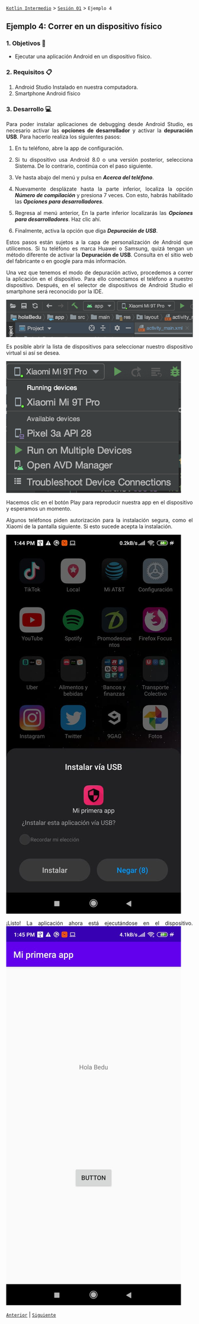 [`Kotlin Intermedio`](../../Readme.md) > [`Sesión 01`](../Readme.md) > `Ejemplo 4`

## Ejemplo 4: Correr en un dispositivo físico

<div style="text-align: justify;">

### 1. Objetivos :dart:

- Ejecutar una aplicación Android en un dispositivo físico.

### 2. Requisitos :clipboard:

1. Android Studio Instalado en nuestra computadora.
2. Smartphone Android físico

### 3. Desarrollo :computer:

Para poder instalar aplicaciones de debugging desde Android Studio, es necesario activar las __opciones de desarrollador__ y activar la __depuración USB__. Para hacerlo realiza los siguientes pasos:

1. En tu teléfono, abre la app de configuración.

2. Si tu dispositivo usa Android 8.0 o una versión posterior, selecciona Sistema. De lo contrario, continúa con el paso siguiente.

3. Ve hasta abajo del menú y pulsa en ___Acerca del teléfono___.

4. Nuevamente desplázate hasta la parte inferior, localiza la opción ___Número de compilación___ y presiona 7 veces. Con esto, habrás habilitado las ___Opciones para desarrolladores___.

5. Regresa al menú anterior, En la parte inferior localizarás las ___Opciones para desarrolladores___. Haz clic ahí.

6. Finalmente, activa la opción que diga ___Depuración de USB___.

Estos pasos están sujetos a la capa de personalización de Android que utilicemos. Si tu teléfono es marca Huawei o Samsung, quizá tengan un método diferente de activar la __Depuración de USB__. Consulta en el sitio web del fabricante o en google para más información.


Una vez que tenemos el modo de depuración activo, procedemos a correr la aplicación en el dispositivo. Para ello conectamos el teléfono a nuestro dispositivo. Después, en el selector de dispositivos de Android Studio el smartphone será reconocido por la IDE.

![imagen](images/01.png)


Es posible abrir la lista de dispositivos para seleccionar nuestro dispositivo virtual si así se desea.

![imagen](images/02.png)

Hacemos clic en el botón Play para reproducir nuestra app en el dispositivo y esperamos un momento.

Algunos teléfonos piden autorización para la instalación segura, como el Xiaomi de la pantalla siguiente. Si esto sucede acepta la instalación.

![imagen](images/03.jpeg)

¡Listo! La aplicación ahora está ejecutándose en el dispositivo.
![imagen](images/04.jpeg)


[`Anterior`](../Reto-01/Readme.md) | [`Siguiente`](../Proyecto/Readme.md)

</div>
